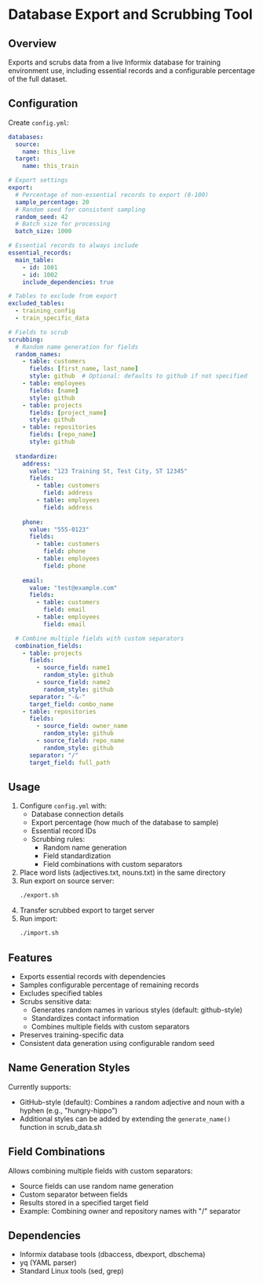 # Database Export and Scrubbing Tool

## Overview
Exports and scrubs data from a live Informix database for training environment use, including essential records and a configurable percentage of the full dataset.

## Configuration
Create `config.yml`:
```yaml
databases:
  source:
    name: this_live
  target:
    name: this_train

# Export settings
export:
  # Percentage of non-essential records to export (0-100)
  sample_percentage: 20
  # Random seed for consistent sampling
  random_seed: 42
  # Batch size for processing
  batch_size: 1000

# Essential records to always include
essential_records:
  main_table:
    - id: 1001
    - id: 1002
    include_dependencies: true

# Tables to exclude from export
excluded_tables:
  - training_config
  - train_specific_data

# Fields to scrub
scrubbing:
  # Random name generation for fields
  random_names:
    - table: customers
      fields: [first_name, last_name]
      style: github  # Optional: defaults to github if not specified
    - table: employees
      fields: [name]
      style: github
    - table: projects
      fields: [project_name]
      style: github
    - table: repositories
      fields: [repo_name]
      style: github
  
  standardize:
    address:
      value: "123 Training St, Test City, ST 12345"
      fields:
        - table: customers
          field: address
        - table: employees
          field: address
    
    phone:
      value: "555-0123"
      fields:
        - table: customers
          field: phone
        - table: employees
          field: phone
    
    email:
      value: "test@example.com"
      fields:
        - table: customers
          field: email
        - table: employees
          field: email

  # Combine multiple fields with custom separators
  combination_fields:
    - table: projects
      fields:
        - source_field: name1
          random_style: github
        - source_field: name2
          random_style: github
      separator: "-&-"
      target_field: combo_name
    - table: repositories
      fields:
        - source_field: owner_name
          random_style: github
        - source_field: repo_name
          random_style: github
      separator: "/"
      target_field: full_path
```

## Usage
1. Configure `config.yml` with:
   - Database connection details
   - Export percentage (how much of the database to sample)
   - Essential record IDs
   - Scrubbing rules:
     - Random name generation
     - Field standardization
     - Field combinations with custom separators
2. Place word lists (adjectives.txt, nouns.txt) in the same directory
3. Run export on source server:
   ```bash
   ./export.sh
   ```
4. Transfer scrubbed export to target server
5. Run import:
   ```bash
   ./import.sh
   ```

## Features
- Exports essential records with dependencies
- Samples configurable percentage of remaining records
- Excludes specified tables
- Scrubs sensitive data:
  - Generates random names in various styles (default: github-style)
  - Standardizes contact information
  - Combines multiple fields with custom separators
- Preserves training-specific data
- Consistent data generation using configurable random seed

## Name Generation Styles
Currently supports:
- GitHub-style (default): Combines a random adjective and noun with a hyphen (e.g., "hungry-hippo")
- Additional styles can be added by extending the `generate_name()` function in scrub_data.sh

## Field Combinations
Allows combining multiple fields with custom separators:
- Source fields can use random name generation
- Custom separator between fields
- Results stored in a specified target field
- Example: Combining owner and repository names with "/" separator

## Dependencies
- Informix database tools (dbaccess, dbexport, dbschema)
- yq (YAML parser)
- Standard Linux tools (sed, grep)